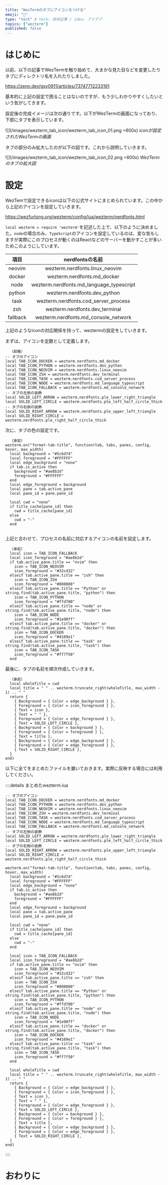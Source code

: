 ```yaml
---
title: "WezTermのタブにアイコンをつける"
emoji: "🍬"
type: "tech" # tech: 技術記事 / idea: アイデア
topics: ["wezterm"]
published: false
---
```



# はじめに

以前、以下の記事でWezTermを触り始めて、大まかな見た目などを変更したりタブにディレクトリ名を入れたりしました。

https://zenn.dev/gsy0911/articles/73747712233191

基本的に上記の設定で困ることはないのですが、もう少しわかりやすくしたいという気がしてきます。

設定後の完成イメージは次の通りです。以下がWezTermの画面になっており、下部にタブを表示しています。


![](/images/wezterm_tab_icon/wezterm_tab_icon_01.png =600x)
*iconが設定されたWezTermの画面*

タブの部分のみ拡大したのが以下の図です。これから説明していきます。

![](/images/wezterm_tab_icon/wezterm_tab_icon_02.png =600x)
*WezTermのタブの拡大図*

# 設定

WezTemで設定できるiconは以下の公式サイトにまとめられています。この中から上記のアイコンを設定していきます。

https://wezfurlong.org/wezterm/config/lua/wezterm/nerdfonts.html



`local wezterm = require 'wezterm'`を記述した上で、以下のように決めました。`node`の場合のみ、`TypeScript`のアイコンを設定しているのは、変な気もしますが実際にこのプロセスが動くのはReactなどのサーバーを動かすことが多いためこのようにしています。

| 項目 | nerdfontsの名前 |
|:---:|:---:|
| neovim | wezterm.nerdfonts.linux_neovim |
| docker |  wezterm.nerdfonts.md_docker|
| node | wezterm.nerdfonts.md_language_typescript |
| python | wezterm.nerdfonts.dev_python |
| task | wezterm.nerdfonts.cod_server_process |
| zsh | wezterm.nerdfonts.dev_terminal |
| fallback | wezterm.nerdfonts.md_console_network |

上記のようなiconの対応関係を持って、weztermの設定をしていきます。


まずは、アイコンを定数として定義します。

```lua: ~/Library/Application Support/lazygit/wezterm.lua
  （前略）
-- タブのアイコン
local TAB_ICON_DOCKER = wezterm.nerdfonts.md_docker
local TAB_ICON_PYTHON = wezterm.nerdfonts.dev_python
local TAB_ICON_NEOVIM = wezterm.nerdfonts.linux_neovim
local TAB_ICON_ZSH = wezterm.nerdfonts.dev_terminal
local TAB_ICON_TASK = wezterm.nerdfonts.cod_server_process
local TAB_ICON_NODE = wezterm.nerdfonts.md_language_typescript
local TAB_ICON_FALLBACK = wezterm.nerdfonts.md_console_network
-- タブの左側の装飾
local SOLID_LEFT_ARROW = wezterm.nerdfonts.ple_lower_right_triangle
local SOLID_LEFT_CIRCLE = wezterm.nerdfonts.ple_left_half_circle_thick
-- タブの右側の装飾
local SOLID_RIGHT_ARROW = wezterm.nerdfonts.ple_upper_left_triangle
local SOLID_RIGHT_CIRCLE = wezterm.nerdfonts.ple_right_half_circle_thick
```

次に、タブの色の設定です。

```lua: ~/Library/Application Support/lazygit/wezterm.lua
  （承前）
wezterm.on("format-tab-title", function(tab, tabs, panes, config, hover, max_width)
  local background = "#5c6d74"
  local foreground = "#FFFFFF"
  local edge_background = "none"
  if tab.is_active then
    background = "#ae8b2d"
    foreground = "#FFFFFF"
  end
  local edge_foreground = background
  local pane = tab.active_pane
  local pane_id = pane.pane_id

  local cwd = "none"
  if title_cache[pane_id] then
    cwd = title_cache[pane_id]
  else
    cwd = "-"
  end
  
```

上記と合わせて、プロセスの名前に対応するアイコンの名前を設定します。

```lua: ~/Library/Application Support/lazygit/wezterm.lua
  （承前）
  local icon = TAB_ICON_FALLBACK
  local icon_foreground = "#ae8b2d"
  if tab.active_pane.title == "nvim" then
    icon = TAB_ICON_NEOVIM
    icon_foreground = "#32cd32"
  elseif tab.active_pane.title == "zsh" then
    icon = TAB_ICON_ZSH
    icon_foreground = "#808080"
  elseif tab.active_pane.title == "Python" or string.find(tab.active_pane.title, "python") then
    icon = TAB_ICON_PYTHON
    icon_foreground = "#ffd700"
  elseif tab.active_pane.title == "node" or string.find(tab.active_pane.title, "node") then
    icon = TAB_ICON_NODE
    icon_foreground = "#1e90ff"
  elseif tab.active_pane.title == "docker" or string.find(tab.active_pane.title, "docker") then
    icon = TAB_ICON_DOCKER
    icon_foreground = "#4169e1"
  elseif tab.active_pane.title == "task" or string.find(tab.active_pane.title, "task") then
    icon = TAB_ICON_TASK
    icon_foreground = "#ff7f50"
  end
```

最後に、タブの名前を順次作成していきます。

```lua: ~/Library/Application Support/lazygit/wezterm.lua
  （承前）
  local wholeTitle = cwd 
  local title = " " .. wezterm.truncate_right(wholeTitle, max_width - 1) .. " "
  return {
    { Background = { Color = edge_background } },
    { Foreground = { Color = icon_foreground } },
    { Text = icon },
    { Text = " " },
    { Foreground = { Color = edge_foreground } },
    { Text = SOLID_LEFT_CIRCLE },
    { Background = { Color = background } },
    { Foreground = { Color = foreground } },
    { Text = title },
    { Background = { Color = edge_background } },
    { Foreground = { Color = edge_foreground } },
    { Text = SOLID_RIGHT_CIRCLE },
  }
end)
```

以下に全てをまとめたファイルを置いておきます。実際に反映する場合には利用してください。

::::details まとめたwezterm.lua


```lua: ~/Library/Application Support/lazygit/wezterm.lua
-- タブのアイコン
local TAB_ICON_DOCKER = wezterm.nerdfonts.md_docker
local TAB_ICON_PYTHON = wezterm.nerdfonts.dev_python
local TAB_ICON_NEOVIM = wezterm.nerdfonts.linux_neovim
local TAB_ICON_ZSH = wezterm.nerdfonts.dev_terminal
local TAB_ICON_TASK = wezterm.nerdfonts.cod_server_process
local TAB_ICON_NODE = wezterm.nerdfonts.md_language_typescript
local TAB_ICON_FALLBACK = wezterm.nerdfonts.md_console_network
-- タブの左側の装飾
local SOLID_LEFT_ARROW = wezterm.nerdfonts.ple_lower_right_triangle
local SOLID_LEFT_CIRCLE = wezterm.nerdfonts.ple_left_half_circle_thick
-- タブの右側の装飾
local SOLID_RIGHT_ARROW = wezterm.nerdfonts.ple_upper_left_triangle
local SOLID_RIGHT_CIRCLE = wezterm.nerdfonts.ple_right_half_circle_thick

wezterm.on("format-tab-title", function(tab, tabs, panes, config, hover, max_width)
  local background = "#5c6d74"
  local foreground = "#FFFFFF"
  local edge_background = "none"
  if tab.is_active then
    background = "#ae8b2d"
    foreground = "#FFFFFF"
  end
  local edge_foreground = background
  local pane = tab.active_pane
  local pane_id = pane.pane_id

  local cwd = "none"
  if title_cache[pane_id] then
    cwd = title_cache[pane_id]
  else
    cwd = "-"
  end
  
  local icon = TAB_ICON_FALLBACK
  local icon_foreground = "#ae8b2d"
  if tab.active_pane.title == "nvim" then
    icon = TAB_ICON_NEOVIM
    icon_foreground = "#32cd32"
  elseif tab.active_pane.title == "zsh" then
    icon = TAB_ICON_ZSH
    icon_foreground = "#808080"
  elseif tab.active_pane.title == "Python" or string.find(tab.active_pane.title, "python") then
    icon = TAB_ICON_PYTHON
    icon_foreground = "#ffd700"
  elseif tab.active_pane.title == "node" or string.find(tab.active_pane.title, "node") then
    icon = TAB_ICON_NODE
    icon_foreground = "#1e90ff"
  elseif tab.active_pane.title == "docker" or string.find(tab.active_pane.title, "docker") then
    icon = TAB_ICON_DOCKER
    icon_foreground = "#4169e1"
  elseif tab.active_pane.title == "task" or string.find(tab.active_pane.title, "task") then
    icon = TAB_ICON_TASK
    icon_foreground = "#ff7f50"
  end

  local wholeTitle = cwd 
  local title = " " .. wezterm.truncate_right(wholeTitle, max_width - 1) .. " "
  return {
    { Background = { Color = edge_background } },
    { Foreground = { Color = icon_foreground } },
    { Text = icon },
    { Text = " " },
    { Foreground = { Color = edge_foreground } },
    { Text = SOLID_LEFT_CIRCLE },
    { Background = { Color = background } },
    { Foreground = { Color = foreground } },
    { Text = title },
    { Background = { Color = edge_background } },
    { Foreground = { Color = edge_foreground } },
    { Text = SOLID_RIGHT_CIRCLE },
  }
end)
```
::::

# おわりに

